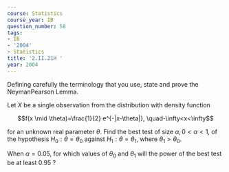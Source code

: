 ```yaml
---
course: Statistics
course_year: IB
question_number: 58
tags:
- IB
- '2004'
- Statistics
title: '2.II.21H '
year: 2004
---
```



Defining carefully the terminology that you use, state and prove the NeymanPearson Lemma.

Let $X$ be a single observation from the distribution with density function

$$f(x \mid \theta)=\frac{1}{2} e^{-|x-\theta|}, \quad-\infty<x<\infty$$

for an unknown real parameter $\theta$. Find the best test of size $\alpha, 0<\alpha<1$, of the hypothesis $H_{0}: \theta=\theta_{0}$ against $H_{1}: \theta=\theta_{1}$, where $\theta_{1}>\theta_{0}$.

When $\alpha=0.05$, for which values of $\theta_{0}$ and $\theta_{1}$ will the power of the best test be at least $0.95$ ?